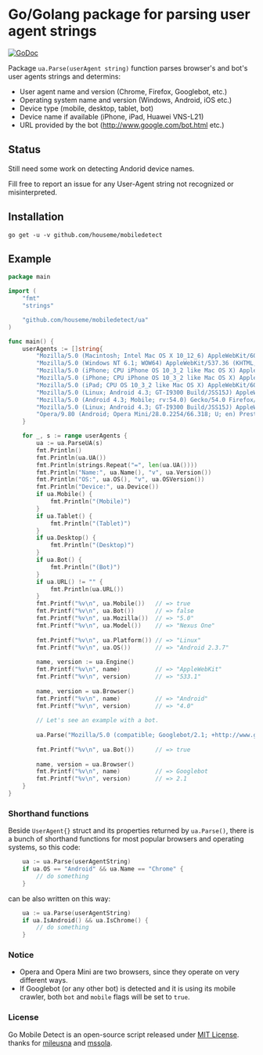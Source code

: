 # Go/Golang package for parsing user agent strings
[![GoDoc](https://pkg.go.dev/badge/github.com/houseme/go-mobile-detect.svg)](https://pkg.go.dev/github.com/houseme/go-mobile-detect)

Package `ua.Parse(userAgent string)` function parses browser's and bot's user agents strings and determins:
+ User agent name and version (Chrome, Firefox, Googlebot, etc.)
+ Operating system name and version  (Windows, Android, iOS etc.)
+ Device type (mobile, desktop, tablet, bot)
+ Device name if available (iPhone, iPad, Huawei VNS-L21)
+ URL provided by the bot (http://www.google.com/bot.html etc.)

## Status

Still need some work on detecting Andorid device names.

Fill free to report an issue for any User-Agent string not recognized or misinterpreted.

## Installation <a id="installation"></a>
```shell
go get -u -v github.com/houseme/mobiledetect
```

## Example<a id="example"></a>

```go
package main

import (
    "fmt"
    "strings"

    "github.com/houseme/mobiledetect/ua"
)

func main() {
    userAgents := []string{
        "Mozilla/5.0 (Macintosh; Intel Mac OS X 10_12_6) AppleWebKit/603.3.8 (KHTML, like Gecko) Version/10.1.2 Safari/603.3.8",
        "Mozilla/5.0 (Windows NT 6.1; WOW64) AppleWebKit/537.36 (KHTML, like Gecko) Chrome/59.0.3071.115 Safari/537.36",
        "Mozilla/5.0 (iPhone; CPU iPhone OS 10_3_2 like Mac OS X) AppleWebKit/603.2.4 (KHTML, like Gecko) Version/10.0 Mobile/14F89 Safari/602.1",	
        "Mozilla/5.0 (iPhone; CPU iPhone OS 10_3_2 like Mac OS X) AppleWebKit/603.2.4 (KHTML, like Gecko) FxiOS/8.1.1b4948 Mobile/14F89 Safari/603.2.4",
        "Mozilla/5.0 (iPad; CPU OS 10_3_2 like Mac OS X) AppleWebKit/603.2.4 (KHTML, like Gecko) Version/10.0 Mobile/14F89 Safari/602.1",
        "Mozilla/5.0 (Linux; Android 4.3; GT-I9300 Build/JSS15J) AppleWebKit/537.36 (KHTML, like Gecko) Chrome/59.0.3071.125 Mobile Safari/537.36",
        "Mozilla/5.0 (Android 4.3; Mobile; rv:54.0) Gecko/54.0 Firefox/54.0",
        "Mozilla/5.0 (Linux; Android 4.3; GT-I9300 Build/JSS15J) AppleWebKit/537.36 (KHTML, like Gecko) Chrome/55.0.2883.91 Mobile Safari/537.36 OPR/42.9.2246.119956",
        "Opera/9.80 (Android; Opera Mini/28.0.2254/66.318; U; en) Presto/2.12.423 Version/12.16",
    }

    for _, s := range userAgents {
        ua := ua.ParseUA(s)
        fmt.Println()
        fmt.Println(ua.UA())
        fmt.Println(strings.Repeat("=", len(ua.UA())))
        fmt.Println("Name:", ua.Name(), "v", ua.Version())
        fmt.Println("OS:", ua.OS(), "v", ua.OSVersion())
        fmt.Println("Device:", ua.Device())
        if ua.Mobile() {
            fmt.Println("(Mobile)")
        }
        if ua.Tablet() {
            fmt.Println("(Tablet)")
        }
        if ua.Desktop() {
            fmt.Println("(Desktop)")
        }
        if ua.Bot() {
            fmt.Println("(Bot)")
        }
        if ua.URL() != "" {
            fmt.Println(ua.URL())
        }
        fmt.Printf("%v\n", ua.Mobile())   // => true
        fmt.Printf("%v\n", ua.Bot())      // => false
        fmt.Printf("%v\n", ua.Mozilla())  // => "5.0"
        fmt.Printf("%v\n", ua.Model())    // => "Nexus One"
    
        fmt.Printf("%v\n", ua.Platform()) // => "Linux"
        fmt.Printf("%v\n", ua.OS())       // => "Android 2.3.7"
    
        name, version := ua.Engine()
        fmt.Printf("%v\n", name)          // => "AppleWebKit"
        fmt.Printf("%v\n", version)       // => "533.1"
    
        name, version = ua.Browser()
        fmt.Printf("%v\n", name)          // => "Android"
        fmt.Printf("%v\n", version)       // => "4.0"
    
        // Let's see an example with a bot.
    
        ua.Parse("Mozilla/5.0 (compatible; Googlebot/2.1; +http://www.google.com/bot.html)")
    
        fmt.Printf("%v\n", ua.Bot())      // => true
    
        name, version = ua.Browser()
        fmt.Printf("%v\n", name)          // => Googlebot
        fmt.Printf("%v\n", version)       // => 2.1
    }
}


```

### Shorthand functions

Beside `UserAgent{}` struct and its properties returned by `ua.Parse()`, there is a bunch of shorthand functions for most popular browsers and operating systems, so this code:

```go
    ua := ua.Parse(userAgentString)
    if ua.OS == "Android" && ua.Name == "Chrome" {
        // do something
    }
```
can be also written on this way:
```go
    ua := ua.Parse(userAgentString)
    if ua.IsAndroid() && ua.IsChrome() {
        // do something
    }
```

### Notice

+ Opera and Opera Mini are two browsers, since they operate on very different ways.
+ If Googlebot (or any other bot) is detected and it is using its mobile crawler, both `bot` and `mobile` flags will be set to `true`.


### License

Go Mobile Detect is an open-source script released under [MIT License](http://www.opensource.org/licenses/mit-license.php). thanks for [mileusna](https://github.com/mileusna/useragent) and [mssola](https://github.com/mssola/user_agent).
